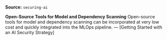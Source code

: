 **Source:** `securing-ai`

**Open-Source Tools for Model and Dependency Scanning**
Open-source tools for model and dependency scanning can be incorporated at very low cost and quickly integrated into the MLOps pipeline. — [Getting Started with an AI Security Strategy]
